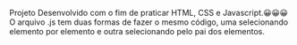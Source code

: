 Projeto Desenvolvido com o fim de praticar  HTML, CSS e Javascript.😀😀😀<br>
O arquivo .js tem duas formas de fazer o mesmo código, uma selecionando elemento por elemento e outra selecionando pelo pai dos elementos.
